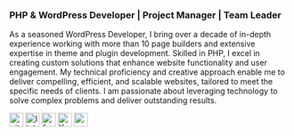 ### PHP & WordPress Developer | Project Manager | Team Leader
As a seasoned WordPress Developer, I bring over a decade of in-depth experience working with more than 10 page builders and extensive expertise in theme and plugin development. Skilled in PHP, I excel in creating custom solutions that enhance website functionality and user engagement. My technical proficiency and creative approach enable me to deliver compelling, efficient, and scalable websites, tailored to meet the specific needs of clients. I am passionate about leveraging technology to solve complex problems and deliver outstanding results.


[<img src='https://cdn.jsdelivr.net/npm/simple-icons@3.0.1/icons/github.svg' alt='github' height='25'>](https://github.com/shemanta-bhowmik) [<img src='https://cdn.jsdelivr.net/npm/simple-icons@3.0.1/icons/linkedin.svg' alt='linkedin' height='25'>](https://www.linkedin.com/in/shemanta-bhowmik/)  [<img src='https://cdn.jsdelivr.net/npm/simple-icons@3.0.1/icons/facebook.svg' alt='facebook' height='25'>](https://www.facebook.com/shemantabhowmik16)  [<img src='https://cdn.jsdelivr.net/npm/simple-icons@3.0.1/icons/youtube.svg' alt='YouTube' height='25'>](https://www.youtube.com/channel/UCULY_oXh5W2pmsF0TtFSOYg)  [<img src='https://cdn.jsdelivr.net/npm/simple-icons@3.0.1/icons/icloud.svg' alt='website' height='25'>](https://shemantabhowmik.com)  

